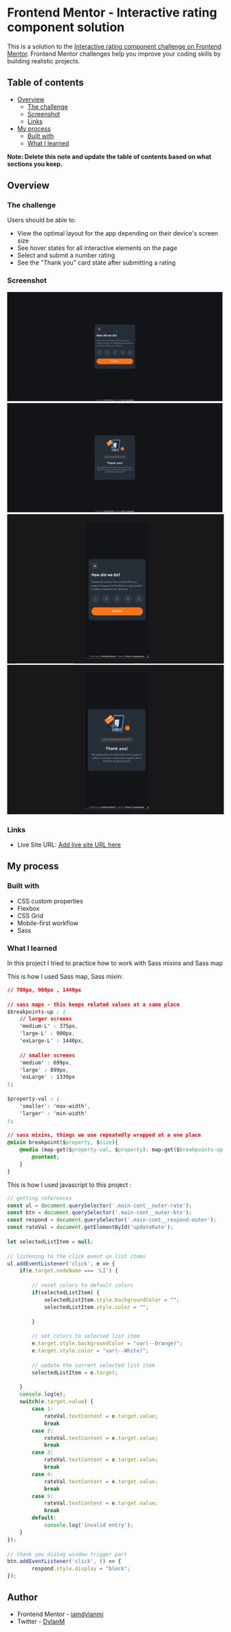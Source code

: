 # Frontend Mentor - Interactive rating component solution

This is a solution to the [Interactive rating component challenge on Frontend Mentor](https://www.frontendmentor.io/challenges/interactive-rating-component-koxpeBUmI). Frontend Mentor challenges help you improve your coding skills by building realistic projects. 

## Table of contents

- [Overview](#overview)
  - [The challenge](#the-challenge)
  - [Screenshot](#screenshot)
  - [Links](#links)
- [My process](#my-process)
  - [Built with](#built-with)
  - [What I learned](#what-i-learned)


**Note: Delete this note and update the table of contents based on what sections you keep.**

## Overview

### The challenge

Users should be able to:

- View the optimal layout for the app depending on their device's screen size
- See hover states for all interactive elements on the page
- Select and submit a number rating
- See the "Thank you" card state after submitting a rating

### Screenshot

![desktopView](./images/screenshots/desktopView_1.png)
![desktopViewResonse](./images/screenshots/desktopView_2.png)
![mobileView](./images/screenshots/mobileView_1.png)
![mobileViewResponse](./images/screenshots/mobileView_2.png)


### Links


- Live Site URL: [Add live site URL here](https://your-live-site-url.com)

## My process

### Built with

- CSS custom properties
- Flexbox
- CSS Grid
- Mobile-first workflow
- Sass

### What I learned

In this project I tried to practice how to work with Sass mixins and Sass map

This is how I used Sass map, Sass mixin:

```css
// 700px, 900px , 1440px

// sass maps - this keeps related values at a same place
$breakpoints-up : (
    // larger screens
    'medium-L' : 375px,
    'large-L' : 900px,
    'exLarge-L' : 1440px,

    // smaller screens
    'medium' : 699px,
    'large' : 899px,
    'exLarge' : 1339px
);

$property-val : (
    'smaller': 'max-width',
    'larger' : 'min-width'
);

// sass mixins, things we use repeatedly wrapped at a one place
@mixin breakpoint($property, $size){
    @media (map-get($property-val, $property): map-get($breakpoints-up, $size)) {
        @content;
    }
}
```

This is how I used javascript to this project :
```js
// getting references
const ul = document.querySelector('.main-cont__outer-rate');
const btn = document.querySelector('.main-cont__outer-btn');
const respond = document.querySelector('.main-cont__respond-outer');
const rateVal = document.getElementById('updateRate');

let selectedListItem = null;

// listening to the click event on list items
ul.addEventListener('click', e => {
    if(e.target.nodeName === 'LI') {

        // reset colors to default colors
        if(selectedListItem) {
            selectedListItem.style.backgroundColor = "";
            selectedListItem.style.color = "";
            
        }

        // set colors to selected list item
        e.target.style.backgroundColor = "var(--Orange)";   
        e.target.style.color = "var(--White)"; 
        
        // update the current selected list item
        selectedListItem = e.target;
    
    }
    console.log(e);
    switch(e.target.value) {
        case 1:
            rateVal.textContent = e.target.value;
            break
        case 2:
            rateVal.textContent = e.target.value;
            break
        case 3:
            rateVal.textContent = e.target.value;
            break
        case 4:
            rateVal.textContent = e.target.value;
            break
        case 5:
            rateVal.textContent = e.target.value;
            break
        default:
            console.log('invalid entry');    
    }
});

// thank you dialog window trigger part
btn.addEventListener('click', () => {
        respond.style.display = "block";
});

```

## Author
- Frontend Mentor - [iamdylanmj](https://www.frontendmentor.io/profile/iamdylanmj)
- Twitter - [DylanM](https://twitter.com/DilanMa98729384)


